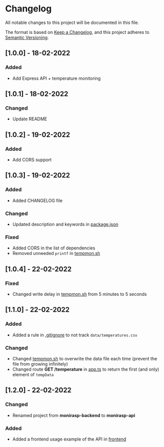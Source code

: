 # Changelog

All notable changes to this project will be documented in this file.

The format is based on [Keep a Changelog](https://keepachangelog.com/en/1.0.0/),
and this project adheres to [Semantic Versioning](https://semver.org/spec/v2.0.0.html).

## [1.0.0] - 18-02-2022

### Added

- Add Express API + temperature monitoring

## [1.0.1] - 18-02-2022

### Changed

- Update README

## [1.0.2] - 19-02-2022

### Added

- Add CORS support

## [1.0.3] - 19-02-2022

### Added

- Added CHANGELOG file

### Changed

- Updated description and keywords in [package.json](./package.json)

### Fixed

- Added CORS in the list of dependencies
- Removed unneeded `printf` in [tempmon.sh](./tempmon.sh)

## [1.0.4] - 22-02-2022

### Fixed

- Changed write delay in [tempmon.sh](./tempmon.sh) from 5 minutes to 5 seconds

## [1.1.0] - 22-02-2022

### Added

- Added a rule in [.gitignore](./.gitignore) to not track `data/temperatures.csv`

### Changed

- Changed [tempmon.sh](./tempmon.sh) to overwrite the data file each time (prevent the file from growing infinitely)
- Changed route **GET /temperature** in [app.ts](./app.ts) to return the first (and only) element of `tempData`

## [1.2.0] - 22-02-2022

### Changed

- Renamed project from **monirasp-backend** to **monirasp-api**

### Added

- Added a frontend usage example of the API in [frontend](./frontend/)

